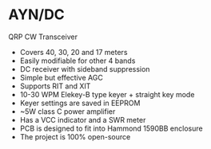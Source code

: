 # AYN/DC

QRP CW Transceiver

* Covers 40, 30, 20 and 17 meters
* Easily modifiable for other 4 bands
* DC receiver with sideband suppression
* Simple but effective AGC
* Supports RIT and XIT
* 10-30 WPM Elekey-B type keyer + straight key mode
* Keyer settings are saved in EEPROM
* ~5W class C power amplifier
* Has a VCC indicator and a SWR meter
* PCB is designed to fit into Hammond 1590BB enclosure
* The project is 100% open-source
